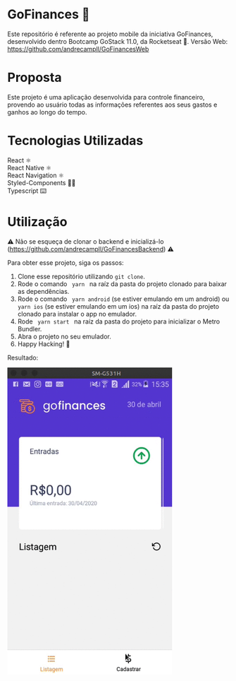 # GoFinances 💸
Este repositório é referente ao projeto mobile da iniciativa GoFinances, desenvolvido dentro Bootcamp GoStack 11.0, da Rocketseat 🚀.
Versão Web: https://github.com/andrecampll/GoFinancesWeb

# Proposta
Este projeto é uma aplicação desenvolvida para controle financeiro, provendo ao usuário todas as informações referentes aos seus gastos e
ganhos ao longo do tempo.

# Tecnologias Utilizadas
React ⚛️ <br />
React Native ⚛️ <br />
React Navigation ⚛️ <br />
Styled-Components 💅🏻 <br />
Typescript ⌨️

# Utilização
⚠️ Não se esqueça de clonar o backend e inicializá-lo (https://github.com/andrecampll/GoFinancesBackend) ⚠️

Para obter esse projeto, siga os passos:
1. Clone esse repositório utilizando <code>git clone</code>.
2. Rode o comando <code> yarn </code> na raíz da pasta do projeto clonado para baixar as dependências.
3. Rode o comando <code> yarn android</code> (se estiver emulando em um android) ou <code>yarn ios</code> (se estiver emulando em um ios) na raíz da pasta do projeto clonado para instalar o app no emulador.
4. Rode <code> yarn start </code> na raíz da pasta do projeto para inicializar o Metro Bundler.
5. Abra o projeto no seu emulador.
6. Happy Hacking! 🚀

Resultado:


<img src="Peek 2020-04-30 15-36.gif" />
